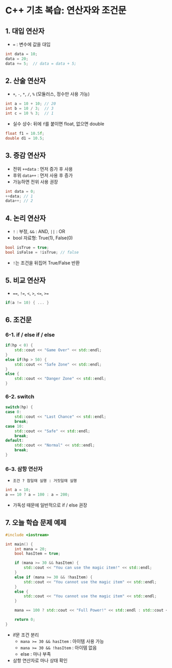 # C++ 기초 복습: 연산자와 조건문

## 1. 대입 연산자
- `=` : 변수에 값을 대입
```cpp
int data = 10;
data = 20;
data += 5;  // data = data + 5;
```

## 2. 산술 연산자
- `+`, `-`, `*`, `/`, `%` (모듈러스, 정수만 사용 가능)
```cpp
int a = 10 + 10; // 20
int b = 10 / 3;  // 3
int c = 10 % 3;  // 1
```
- 실수 상수: 뒤에 `f`를 붙이면 float, 없으면 double
```cpp
float f1 = 10.5f; 
double d1 = 10.5;
```

## 3. 증감 연산자
- 전위 `++data` : 먼저 증가 후 사용
- 후위 `data++` : 먼저 사용 후 증가
- 가능하면 전위 사용 권장
```cpp
int data = 0;
++data; // 1
data++; // 2
```

## 4. 논리 연산자
- `!` : 부정, `&&` : AND, `||` : OR
- bool 자료형: True(1), False(0)
```cpp
bool isTrue = true;
bool isFalse = !isTrue; // false
```
- `!`는 조건을 뒤집어 True/False 반환

## 5. 비교 연산자
- `==`, `!=`, `<`, `>`, `<=`, `>=`
```cpp
if(a != 10) { ... }
```

## 6. 조건문
### 6-1. if / else if / else
```cpp
if(hp < 0) {
    std::cout << "Game Over" << std::endl;
}
else if(hp > 50) {
    std::cout << "Safe Zone" << std::endl;
}
else {
    std::cout << "Danger Zone" << std::endl;
}
```

### 6-2. switch
```cpp
switch(hp) {
case 0:
    std::cout << "Last Chance" << std::endl;
    break;
case 10:
    std::cout << "Safe" << std::endl;
    break;
default:
    std::cout << "Normal" << std::endl;
    break;
}
```

### 6-3. 삼항 연산자
- `조건 ? 참일때 실행 : 거짓일때 실행`
```cpp
int a = 10;
a == 10 ? a = 100 : a = 200;
```
- 가독성 때문에 일반적으로 if / else 권장

## 7. 오늘 학습 문제 예제
```cpp
#include <iostream>

int main() {
    int mana = 20;
    bool hasItem = true;

    if (mana >= 30 && hasItem) {
        std::cout << "You can use the magic item!" << std::endl;
    }
    else if (mana >= 30 && !hasItem) {
        std::cout << "You cannot use the magic item" << std::endl;
    }
    else {
        std::cout << "You cannot use the magic item" << std::endl;
    }

    mana == 100 ? std::cout << "Full Power!" << std::endl : std::cout << "Keep some mana" << std::endl;

    return 0;
}
```
- if문 조건 분리
  - `mana >= 30 && hasItem` : 아이템 사용 가능
  - `mana >= 30 && !hasItem` : 아이템 없음
  - else : 마나 부족
- 삼항 연산자로 마나 상태 확인